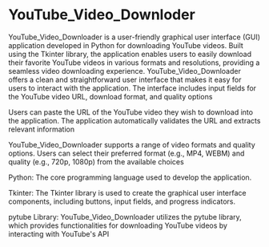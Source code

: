 # YouTube_Video_Downloder
YouTube_Video_Downloader is a user-friendly graphical user interface (GUI) application developed in Python for downloading YouTube videos. Built using the Tkinter library, the application enables users to easily download their favorite YouTube videos in various formats and resolutions, providing a seamless video downloading experience.
YouTube_Video_Downloader offers a clean and straightforward user interface that makes it easy for users to interact with the application. The interface includes input fields for the YouTube video URL, download format, and quality options

Users can paste the URL of the YouTube video they wish to download into the application. The application automatically validates the URL and extracts relevant information

YouTube_Video_Downloader supports a range of video formats and quality options. Users can select their preferred format (e.g., MP4, WEBM) and quality (e.g., 720p, 1080p) from the available choices

Python: The core programming language used to develop the application.

Tkinter: The Tkinter library is used to create the graphical user interface components, including buttons, input fields, and progress indicators.

pytube Library: YouTube_Video_Downloader utilizes the pytube library, which provides functionalities for downloading YouTube videos by interacting with YouTube's API
